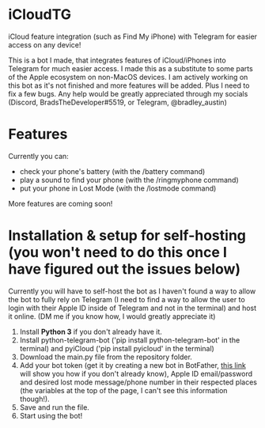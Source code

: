 # iCloudTG
iCloud feature integration (such as Find My iPhone) with Telegram for easier access on any device!

This is a bot I made, that integrates features of iCloud/iPhones into Telegram for much easier access. I made this as a substitute to some parts of the Apple ecosystem on non-MacOS devices. I am actively working on this bot as it's not finished and more features will be added. Plus I need to fix a few bugs. Any help would be greatly appreciated through my socials (Discord, BradsTheDeveloper#5519, or Telegram, @bradley_austin)

# Features
Currently you can:
* check your phone's battery (with the /battery command)
* play a sound to find your phone (with the /ringmyphone command)
* put your phone in Lost Mode (with the /lostmode command)

More features are coming soon!

# Installation & setup for self-hosting (you won't need to do this once I have figured out the issues below)
Currently you will have to self-host the bot as I haven't found a way to allow the bot to fully rely on Telegram (I need to find a way to allow the user to login with their Apple ID inside of Telegram and not in the terminal) and host it online. (DM me if you know how, I would greatly appreciate it)

1. Install **Python 3** if you don't already have it.
2. Install python-telegram-bot ('pip install python-telegram-bot' in the terminal) and pyiCloud ('pip install pyicloud' in the terminal)
3. Download the main.py file from the repository folder.
4. Add your bot token (get it by creating a new bot in BotFather, [this link](https://core.telegram.org/bots#6-botfather) will show you how if you don't already know), Apple ID email/password and desired lost mode message/phone number in their respected places (the variables at the top of the page, I can't see this information though!).
5. Save and run the file.
6. Start using the bot!
